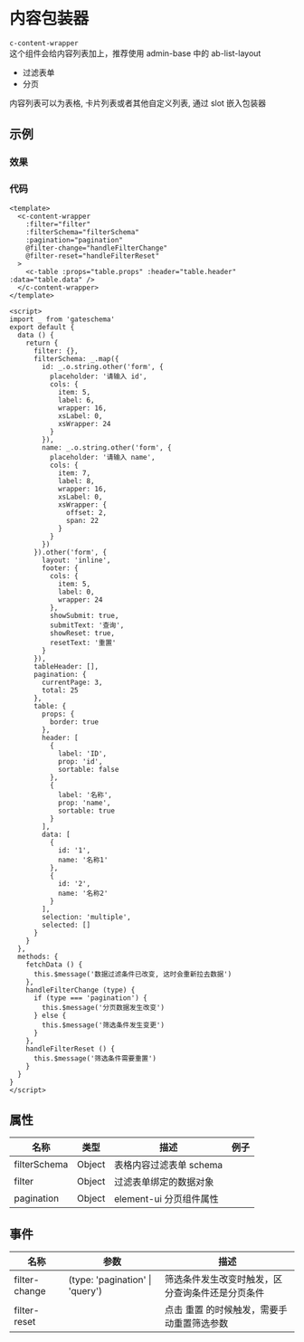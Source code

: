 # 内容包装器

`c-content-wrapper`  
这个组件会给内容列表加上，推荐使用 admin-base 中的 ab-list-layout

- 过滤表单
- 分页

内容列表可以为表格, 卡片列表或者其他自定义列表, 通过 slot 嵌入包装器

## 示例

### 效果

<ClientOnly>
<Demo>
<ContentWrapperDemo />
</Demo>
</ClientOnly>

### 代码

```vue
<template>
  <c-content-wrapper
    :filter="filter"
    :filterSchema="filterSchema"
    :pagination="pagination"
    @filter-change="handleFilterChange"
    @filter-reset="handleFilterReset"
  >
    <c-table :props="table.props" :header="table.header" :data="table.data" />
  </c-content-wrapper>
</template>

<script>
import _ from 'gateschema'
export default {
  data () {
    return {
      filter: {},
      filterSchema: _.map({
        id: _.o.string.other('form', {
          placeholder: '请输入 id',
          cols: {
            item: 5,
            label: 6,
            wrapper: 16,
            xsLabel: 0,
            xsWrapper: 24
          }
        }),
        name: _.o.string.other('form', {
          placeholder: '请输入 name',
          cols: {
            item: 7,
            label: 8,
            wrapper: 16,
            xsLabel: 0,
            xsWrapper: {
              offset: 2,
              span: 22
            }
          }
        })
      }).other('form', {
        layout: 'inline',
        footer: {
          cols: {
            item: 5,
            label: 0,
            wrapper: 24
          },
          showSubmit: true,
          submitText: '查询',
          showReset: true,
          resetText: '重置'
        }
      }),
      tableHeader: [],
      pagination: {
        currentPage: 3,
        total: 25
      },
      table: {
        props: {
          border: true
        },
        header: [
          {
            label: 'ID',
            prop: 'id',
            sortable: false
          },
          {
            label: '名称',
            prop: 'name',
            sortable: true
          }
        ],
        data: [
          {
            id: '1',
            name: '名称1'
          },
          {
            id: '2',
            name: '名称2'
          }
        ],
        selection: 'multiple',
        selected: []
      }
    }
  },
  methods: {
    fetchData () {
      this.$message('数据过滤条件已改变, 这时会重新拉去数据')
    },
    handleFilterChange (type) {
      if (type === 'pagination') {
        this.$message('分页数据发生改变')
      } else {
        this.$message('筛选条件发生变更')
      }
    },
    handleFilterReset () {
      this.$message('筛选条件需要重置')
    }
  }
}
</script>
```

## 属性

| 名称         | 类型   | 描述                    | 例子 |
| ------------ | ------ | ----------------------- | ---- |
| filterSchema | Object | 表格内容过滤表单 schema |      |
| filter       | Object | 过滤表单绑定的数据对象  |      |
| pagination   | Object | element-ui 分页组件属性 |      |

## 事件

| 名称          | 参数                            | 描述                                             |
| ------------- | ------------------------------- | ------------------------------------------------ |
| filter-change | (type: 'pagination' \| 'query') | 筛选条件发生改变时触发，区分查询条件还是分页条件 |
| filter-reset  |                                 | 点击 重置 的时候触发，需要手动重置筛选参数       |
